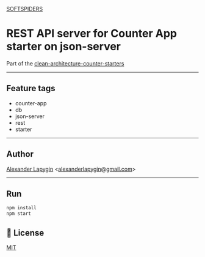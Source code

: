 [SOFTSPIDERS](https://github.com/softspiders/softspiders)

# REST API server for Counter App starter on json-server

Part of the [clean-architecture-counter-starters](https://github.com/softspiders/clean-architecture-counter-starters/blob/master/README.md)

---

## Feature tags
- counter-app
- db
- json-server
- rest
- starter

---
## Author

[Alexander Lapygin](https://github.com/AlexanderLapygin) <<alexanderlapygin@gmail.com>>

---

## Run

```sh
npm install
npm start
```

## :memo: License
[MIT](./LICENSE)
